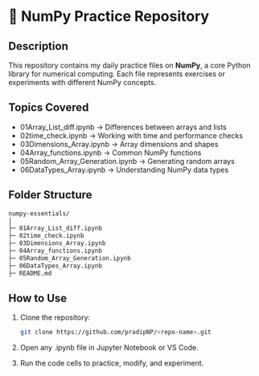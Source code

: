 # 📌 NumPy Practice Repository

## Description
This repository contains my daily practice files on **NumPy**, a core Python library for numerical computing. Each file represents exercises or experiments with different NumPy concepts.

## Topics Covered
- 01Array_List_diff.ipynb → Differences between arrays and lists  
- 02time_check.ipynb → Working with time and performance checks  
- 03Dimensions_Array.ipynb → Array dimensions and shapes  
- 04Array_functions.ipynb → Common NumPy functions  
- 05Random_Array_Generation.ipynb → Generating random arrays  
- 06DataTypes_Array.ipynb → Understanding NumPy data types

## Folder Structure
``` bash
numpy-essentials/
│
├─ 01Array_List_diff.ipynb
├─ 02time_check.ipynb
├─ 03Dimensions_Array.ipynb
├─ 04Array_functions.ipynb
├─ 05Random_Array_Generation.ipynb
├─ 06DataTypes_Array.ipynb
├─ README.md
```


## How to Use
1. Clone the repository:  
   ```bash
   git clone https://github.com/pradipNP/<repo-name>.git
2. Open any .ipynb file in Jupyter Notebook or VS Code.

3. Run the code cells to practice, modify, and experiment.
